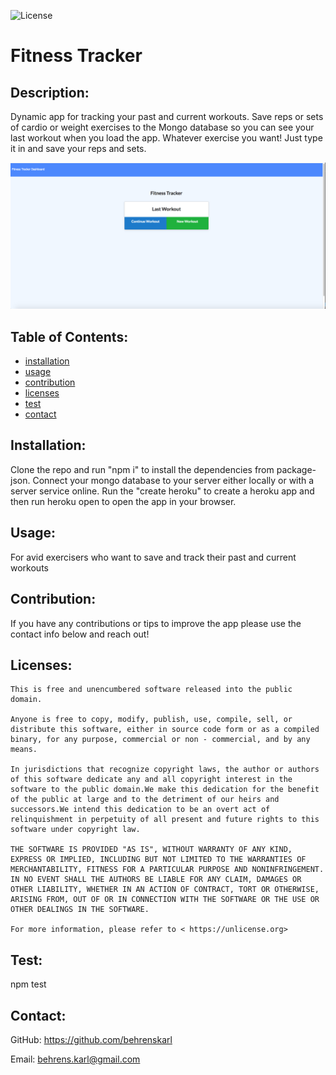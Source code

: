 
![License](https://img.shields.io/badge/License-The%20Unlicense-yellow)
# Fitness Tracker

## Description:

Dynamic app for tracking your past and current workouts. Save reps or sets of cardio or weight exercises to the Mongo database so you can see your last workout when you load the app. Whatever exercise you want! Just type it in and save your reps and sets.

![fitness-tracker-app](./assets/fitness-tracker-app.png)

## Table of Contents:
- [installation](#installation)
- [usage](#usage)
- [contribution](#contribution)
- [licenses](#licenses)
- [test](#test)
- [contact](#contact)

## Installation:
Clone the repo and run "npm i" to install the dependencies from package-json. Connect your mongo database to your server either locally or with a server service online. Run the "create heroku" to create a heroku app and then run heroku open to open the app in your browser.

## Usage:
For avid exercisers who want to save and track their past and current workouts

## Contribution:
If you have any contributions or tips to improve the app please use the contact info below and reach out!

## Licenses:

    This is free and unencumbered software released into the public domain.

    Anyone is free to copy, modify, publish, use, compile, sell, or
    distribute this software, either in source code form or as a compiled
    binary, for any purpose, commercial or non - commercial, and by any
    means.

    In jurisdictions that recognize copyright laws, the author or authors
    of this software dedicate any and all copyright interest in the
    software to the public domain.We make this dedication for the benefit
    of the public at large and to the detriment of our heirs and
    successors.We intend this dedication to be an overt act of
    relinquishment in perpetuity of all present and future rights to this
    software under copyright law.

    THE SOFTWARE IS PROVIDED "AS IS", WITHOUT WARRANTY OF ANY KIND,
    EXPRESS OR IMPLIED, INCLUDING BUT NOT LIMITED TO THE WARRANTIES OF
    MERCHANTABILITY, FITNESS FOR A PARTICULAR PURPOSE AND NONINFRINGEMENT.
    IN NO EVENT SHALL THE AUTHORS BE LIABLE FOR ANY CLAIM, DAMAGES OR
    OTHER LIABILITY, WHETHER IN AN ACTION OF CONTRACT, TORT OR OTHERWISE,
    ARISING FROM, OUT OF OR IN CONNECTION WITH THE SOFTWARE OR THE USE OR
    OTHER DEALINGS IN THE SOFTWARE.

    For more information, please refer to < https://unlicense.org>

## Test:
npm test

## Contact:

GitHub: https://github.com/behrenskarl

Email: behrens.karl@gmail.com